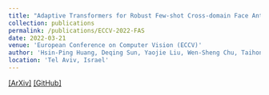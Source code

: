 ```yaml
---
title: "Adaptive Transformers for Robust Few-shot Cross-domain Face Anti-spoofing"
collection: publications
permalink: /publications/ECCV-2022-FAS
date: 2022-03-21
venue: 'European Conference on Computer Vision (ECCV)'
author: 'Hsin-Ping Huang, Deqing Sun, Yaojie Liu, Wen-Sheng Chu, Taihong Xiao, Jinwei Yuan, Hartwig Adam, Ming-Hsuan Yang'
location: 'Tel Aviv, Israel'
---
```


[[ArXiv]](https://arxiv.org/abs/2203.12175)
[[GitHub]](https://github.com/hhsinping/few_shot_fas)
